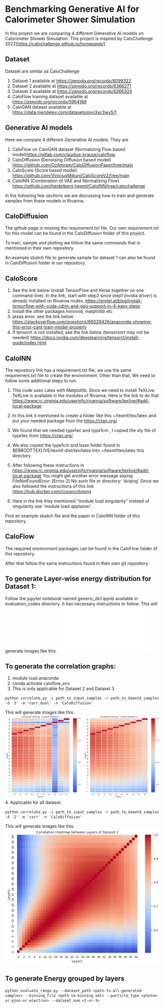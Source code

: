 # Benchmarking Generative AI for Calorimeter Shower Simulation #

In this project we are comparing 4 different Generative AI models on Calorimeter Shower Simulation. This project is inspired by  CaloChallenge 2022[https://calochallenge.github.io/homepage/].




## Dataset

Dataset are similar as CaloChallenge

1. Dataset 1 available at https://zenodo.org/records/8099322
2. Dataset 2 available at https://zenodo.org/records/6366271
3. Dataset 3 available at https://zenodo.org/records/6366324
4. CaloFlow training dataset available at https://zenodo.org/records/5904188
5. CaloGAN dataset available at https://data.mendeley.com/datasets/pvn3xc3wy5/1


## Generative AI models

Here we compare 4 different Generative AI models.
They are 
1. CaloFlow on CaloGAN dataset (Normalizing Flow based model)https://gitlab.com/claudius-krause/caloflow
2. CaloDiffusion (Denoising Diffusion based model) https://github.com/OzAmram/CaloDiffusionPaper/tree/main
3. CaloScore (Score based model) https://github.com/ViniciusMikuni/CaloScoreV2/tree/main
4. CaloINN (Combination of VAE and Normalizing Flow) https://github.com/heidelberg-hepml/CaloINN/tree/calochallenge

In the following few sections we are discussing how to train and generate samples from these models in Rivanna.




## CaloDiffusion
The github page is missing the requirement.txt file. Our own requirement.txt for this model can be found in the CaloDiffusion folder of this project. 

To train, sample and plotting we follow the same commands that is mentioned in their own repository. 

An example sbatch file to generate sample for dataset 1 can also be found in CaloDiffusion folder in our repository.

## CaloScore 
1. See the link below (install TensorFlow and Keras together on one command-line). In the link, start with step2 since step1 (nvidia driver) is already installed on Rivanna nodes.
https://gretel.ai/blog/install-tensorflow-with-cuda-cdnn-and-gpu-support-in-4-easy-steps
2. Install the other packages horovod, matplotlib etc
3. ptxas error, see the link below 
https://stackoverflow.com/questions/66029426/anaconda-showing-this-error-cant-train-model-properly
4. If tensorrt is not installed, see the link below (tensorsort may not be needed)
https://docs.nvidia.com/deeplearning/tensorrt/install-guide/index.html


## CaloINN

The repository link has a requirement.txt file, we use the same requirement.txt file to create the environment. Other than that, We need to follow some additional steps to run. 

1. This code uses Latex with Matplotlib. Since we need to install TeXLive. TeXLive is available in the modules of Rivanna. Here is the link to do that https://www.rc.virginia.edu/userinfo/rivanna/software/texlive/#add-local-package

2. In this link it mentioned to create a folder like this ~/texmf/tex/latex and put your needed package from the https://ctan.org/

3. We found that we needed type1ec and type1cm , I copied the sty file of type1ec from  https://ctan.org/

4. We also copied the type1cm and base folder found in $EBROOTTEXLIVE/texmf-dist/tex/latex Into ~/texmf/tex/latex this directory.

5. After following these instructions in https://www.rc.virginia.edu/userinfo/rivanna/software/texlive/#add-local-package
You might get another error message saying FileNotFoundError: [Errno 2] No such file or directory: 'dvipng'
Since we also followed the instructions of this link https://hub.docker.com/r/uvarc/dvipng

6. Here in the link they mentioned “module load singularity” instead of singularity use 'module load apptainer'. 


Find an example sbatch file and the paper in CaloINN folder of this repository. 


## CaloFlow

The required environment packages can be found in the CaloFlow folder of this repository. 

 After that follow the same instructions found in their own git repository.

## To generate Layer-wise energy distribution for Dataset 1:
 Follow the jupyter notebook named generic_ds1.ipynb available in evaluation_codes directory.
 It has necessary instructions to follow. This will generate images like this.
 ![Energy distribution of Layer 0 in Dataset 1 for Photon](E_layer_0_dataset_1-photons.pdf)
## To generate the correlation graphs:

1. module load anaconda
2. conda activate caloflow_env
3. This is only applicable for Dataset 2 and Dataset 3
```
python correlate.py -i path_to_input_samples -r path_to_Geant4_samples -d '2' -m 'corr_dual' -n 'CaloDiffusion'
```
This will generate images like this.
![correlation heatmap for Dataset 3 but with 5 layer range](testing_ds3_35_45.png)
4. Applicable for all dataset.
```
python correlate.py -i path_to_input_samples -r path_to_Geant4_samples -d '2' -m 'corr' -n 'CaloDiffusion'
```
This will generate images like this.
 ![correlation heatmap for dataset 2](correlation_heatmap_gen_ds_2.png)

## To generate Energy grouped by layers
```
python evaluate_range.py --dataset_path <path-to-all-generated-samples> --binning_file <path-to-binning.xml> --particle_type <photon-or-pion-or-electron> --dataset_num <2-or-3>
```

